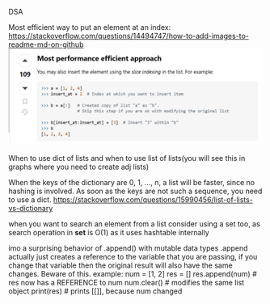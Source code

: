 DSA 

Most efficient way to put an element at an index:
https://stackoverflow.com/questions/14494747/how-to-add-images-to-readme-md-on-github
![alt text](images/image.png)

When to use dict of lists and when to use list of lists(you will see this in graphs where you need to create adj lists)

When the keys of the dictionary are 0, 1, ..., n, a list will be faster, since no hashing is involved. As soon as the keys are not such a sequence, you need to use a dict.
https://stackoverflow.com/questions/15990456/list-of-lists-vs-dictionary

when you want to search an element from a list consider using a set too, as search operation in **set** is O(1) as it uses hashtable internally

imo a surprising behavior of .append() with mutable data types
.append actually just creates a reference to the variable that you are passing, if you change that variable then the original result will also have the same changes. Beware of this.
example:
num = [1, 2]
res = []
res.append(num)   # res now has a REFERENCE to num
num.clear()       # modifies the same list object
print(res)        # prints [[]], because num changed 